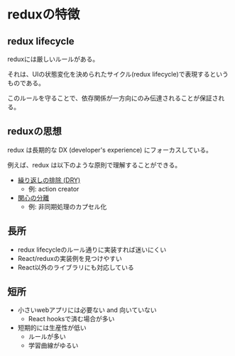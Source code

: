 # reduxの特徴

## redux lifecycle

reduxには厳しいルールがある。

それは、UIの状態変化を決められたサイクル(redux lifecycle)で表現するというものである。

このルールを守ることで、依存関係が一方向にのみ伝達されることが保証される。

## reduxの思想

redux は長期的な DX (developer's experience) にフォーカスしている。

例えば、redux は以下のような原則で理解することができる。
- [繰り返しの排除 (DRY)](https://ja.wikipedia.org/wiki/Don%27t_repeat_yourself)
  - 例: action creator
- [関心の分離](https://ja.wikipedia.org/wiki/%E9%96%A2%E5%BF%83%E3%81%AE%E5%88%86%E9%9B%A2)
  - 例: 非同期処理のカプセル化

## 長所

- redux lifecycleのルール通りに実装すれば迷いにくい
- React/reduxの実装例を見つけやすい
- React以外のライブラリにも対応している

## 短所

- 小さいwebアプリには必要ない and 向いていない
  - React hooksで済む場合が多い
- 短期的には生産性が低い
  - ルールが多い
  - 学習曲線がゆるい
